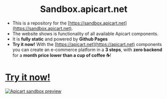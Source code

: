 <h1 align="center">
    Sandbox.apicart.net
</h1>

- This is a repository for the [https://sandbox.apicart.net](https://sandbox.apicart.net).
- The website shows is functionality of all available Apicart components.
- It is **fully static** and powered by **Github Pages**
- **Try it now!** With the [https://apicart.net](https://apicart.net) components you can create an e-commerce platform in a **3 steps**, with **zero backend** for a **month price lower than a cup of coffee ☕**!

<h1><a href="https://sandbox.apicart.net">Try it now!</a></h1>
<a href="https://sandbox.apicart.net">
<img src="https://raw.githubusercontent.com/apicart/sandbox.apicart.net/master/assets/images/sandbox-screenshot.png" alt="Apicart sandbox preview"
</a>
